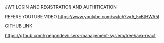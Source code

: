 JWT LOGIN AND REGISTRATION AND AUTHITICATION

REFERE YOUTUBE VIDEO
https://www.youtube.com/watch?v=5_5oBtHWA5I

GITHUB LINK

https://github.com/phegondev/users-management-system/tree/java-react



